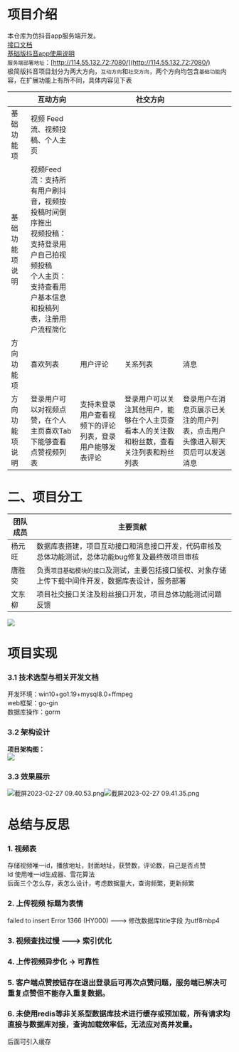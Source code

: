 # 
# 项目介绍
本仓库为仿抖音app服务端开发。<br />[接口文档](https://www.apifox.cn/apidoc/shared-09d88f32-0b6c-4157-9d07-a36d32d7a75c/api-50707523)<br />[基础版抖音app使用说明](https://bytedance.feishu.cn/docs/doccnM9KkBAdyDhg8qaeGlIz7S7)<br />`服务端部署地址`：[http://114.55.132.72:7080/](http://114.55.132.72:7080/)<br />极简版抖音项目划分为两大方向，`互动方向`和`社交方向`，两个方向均包含`基础功能`内容，在扩展功能上有所不同，具体内容见下表 

|  | **互动方向** |  | **社交方向** |  |
| --- | --- | --- | --- | --- |
| 基础功能项  | 视频 Feed 流、视频投稿、个人主页  |  |  |  |
| 基础功能项说明  | 视频Feed流：支持所有用户刷抖音，视频按投稿时间倒序推出 <br />视频投稿：支持登录用户自己拍视频投稿 <br />个人主页：支持查看用户基本信息和投稿列表，注册用户流程简化  |  |  |  |
| 方向功能项  | 喜欢列表  | 用户评论  | 关系列表  | 消息  |
| 方向功能项说明  | 登录用户可以对视频点赞，在个人主页喜欢Tab下能够查看点赞视频列表  | 支持未登录用户查看视频下的评论列表，登录用户能够发表评论  | 登录用户可以关注其他用户，能够在个人主页查看本人的关注数和粉丝数，查看关注列表和粉丝列表  | 登录用户在消息页展示已关注的用户列表，点击用户头像进入聊天页后可以发送消息  |

# 二、项目分工
| **团队成员** | **主要贡献** |
| --- | --- |
| 杨元旺 | 数据库表搭建，项目互动接口和消息接口开发，代码审核及总体功能测试，总体功能bug修复及最终版项目审核 |
| 唐胜奕 | 负责`项目基础模块的接口`及测试，主要包括接口鉴权、对象存储上传下载中间件开发，数据库表设计，服务部署 |
| 文东柳 | 项目社交接口关注及粉丝接口开发，项目总体功能测试问题反馈 |

![](https://cdn.nlark.com/yuque/0/2023/png/2711588/1677461906801-cfa3ade0-38da-4100-858c-34986a7570f1.png#averageHue=%232f2d2c&clientId=u04fc5bcb-906d-4&from=paste&id=u5d2ce7e5&originHeight=766&originWidth=842&originalType=url&ratio=2&rotation=0&showTitle=false&status=done&style=none&taskId=u8f7231e0-8139-4d8a-907a-32abc6d95cf&title=)
# 项目实现
### 3.1 技术选型与相关开发文档
开发环境：win10+go1.19+mysql8.0+ffmpeg<br />web框架：go-gin<br />数据库操作：gorm
### 3.2 架构设计
**项目架构图：**<br />![](https://cdn.nlark.com/yuque/0/2023/png/2711588/1677461952076-55af0af5-5155-4849-9148-6cc8c087a2a2.png#averageHue=%23f5f5f5&clientId=u04fc5bcb-906d-4&from=paste&id=u210f90ef&originHeight=599&originWidth=710&originalType=url&ratio=2&rotation=0&showTitle=false&status=done&style=none&taskId=u1ba3f796-77bd-477f-9b4a-fc0c65fc10d&title=)
### 3.3 效果展示
![截屏2023-02-27 09.40.53.png](https://cdn.nlark.com/yuque/0/2023/png/2711588/1677462276221-f75626c3-15df-4235-ad90-2df518e2230d.png#averageHue=%23625f5a&clientId=u04fc5bcb-906d-4&from=drop&height=533&id=u2cf931e6&name=%E6%88%AA%E5%B1%8F2023-02-27%2009.40.53.png&originHeight=1124&originWidth=704&originalType=binary&ratio=2&rotation=0&showTitle=false&size=583481&status=done&style=none&taskId=u1c1fd69e-dcc9-45bf-abb2-fdab4abcdc8&title=&width=334)![截屏2023-02-27 09.41.35.png](https://cdn.nlark.com/yuque/0/2023/png/2711588/1677462294838-a6353dbc-0578-4bf2-9f82-ee88dd90b174.png#averageHue=%233e4b58&clientId=u04fc5bcb-906d-4&from=drop&height=526&id=u22d59fcc&name=%E6%88%AA%E5%B1%8F2023-02-27%2009.41.35.png&originHeight=1112&originWidth=694&originalType=binary&ratio=2&rotation=0&showTitle=false&size=802577&status=done&style=none&taskId=uc916f329-e25b-4364-808a-44a0c8013ba&title=&width=328)<br /> 
# 总结与反思
### 1. 视频表
存储视频唯一id，播放地址，封面地址，获赞数，评论数，自己是否点赞<br />Id 使用唯一id生成器、雪花算法<br />后面三个怎么存，表怎么设计，考虑数据量大，查询频繁，更新频繁
### 2. 上传视频 标题为表情
failed to insert Error 1366 (HY000) ---> 	修改数据库title字段 为utf8mbp4
### 3. 视频查找过慢 ---> 索引优化
### 4. 上传视频异步化 -> 可靠性
### 5. 客户端点赞按钮存在退出登录后可再次点赞问题，服务端已解决可重复点赞但不能存入重复数据。
### 6. 未使用redis等非关系型数据库技术进行缓存或预加载，所有请求均直接与数据库对接，查询加载效率低，无法应对高并发量。
后面可引入缓存

